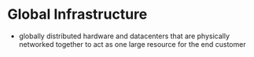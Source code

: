 # Global Infrastructure

- globally distributed hardware and datacenters that are physically networked together to act as one large resource for the end customer
